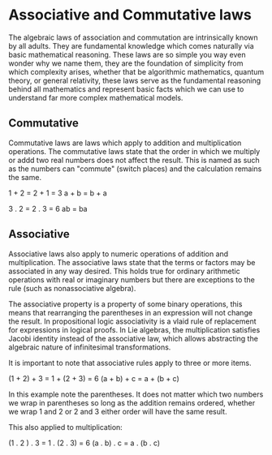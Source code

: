 # Associative and Commutative laws

The algebraic laws of association and commutation are intrinsically known by all adults. 
They are fundamental knowledge which comes naturally via basic mathematical reasoning. 
These laws are so simple you way even wonder why we name them, they are the foundation
of simplicity from which complexity arises, whether that be algorithmic mathematics,
quantum theory, or general relativity, these laws serve as the fundamental reasoning
behind all mathematics and represent basic facts which we can use to understand far
more complex mathematical models.

## Commutative

Commutative laws are laws which apply to addition and multiplication 
operations. The commutative laws state that the order in which
we multiply or addd two real numbers does not affect the result. 
This is named as such as the numbers can "commute" (switch places) 
and the calculation remains the same. 

1 + 2 = 2 + 1 = 3
a + b = b + a 

3 . 2 = 2 . 3 = 6
ab = ba

## Associative

Associative laws also apply to numeric operations of addition and 
multiplication. The associative laws state that the terms or factors may
be associated in any way desired. This holds true for ordinary arithmetic 
operations with real or imaginary numbers but there are exceptions to the rule
(such as nonassociative algebra). 

The associative property is a property of some binary operations, this means
that rearranging the parentheses in an expression will not change the result. 
In propositional logic associativity is a vlaid rule of replacement for expressions
in logical proofs.  In Lie algebras, the multiplication satisfies Jacobi identity 
instead of the associative law, which allows abstracting the algebraic nature of infinitesimal 
transformations.

It is important to note that associative rules apply to three or more items.

(1 + 2) + 3 = 1 + (2 + 3) = 6
(a + b) + c = a + (b + c)

In this example note the parentheses. It does not matter which two numbers
we wrap in parentheses so long as the addition remains ordered, whether we 
wrap 1 and 2 or 2 and 3 either order will have the same result.

This also applied to multiplication:

(1 . 2 ) . 3 = 1 . (2 . 3) = 6
(a . b) . c = a . (b . c)
